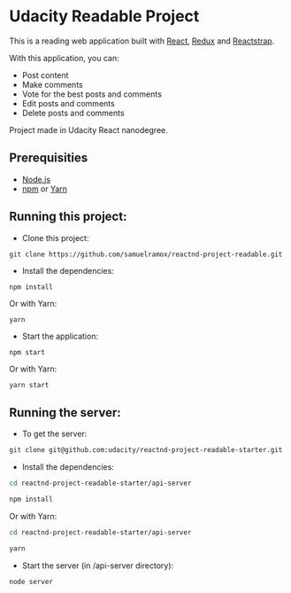 # Udacity Readable Project

This is a reading web application built with [React](https://reactjs.org/), [Redux](https://redux.js.org/) and [Reactstrap](https://reactstrap.github.io/).

With this application, you can:

- Post content
- Make comments
- Vote for the best posts and comments
- Edit posts and comments
- Delete posts and comments

Project made in Udacity React nanodegree.

## Prerequisities

- [Node.js](https://nodejs.org/)
- [npm](https://www.npmjs.com/) or [Yarn](https://yarnpkg.com/)

## Running this project:

- Clone this project:

```sh
git clone https://github.com/samuelramox/reactnd-project-readable.git
```

- Install the dependencies:

```
npm install
```

Or with Yarn:

```
yarn
```

- Start the application:

```
npm start
```

Or with Yarn:

```
yarn start
```

## Running the server:

- To get the server:

```sh
git clone git@github.com:udacity/reactnd-project-readable-starter.git
```

- Install the dependencies:

```sh
cd reactnd-project-readable-starter/api-server

npm install
```

Or with Yarn:

```sh
cd reactnd-project-readable-starter/api-server

yarn
```

- Start the server (in /api-server directory):

```
node server
```
